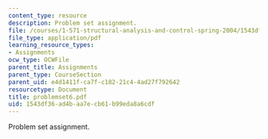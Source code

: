 ```yaml
---
content_type: resource
description: Problem set assignment.
file: /courses/1-571-structural-analysis-and-control-spring-2004/1543df36ad4baa7ecb61b99eda8a6cdf_problemset6.pdf
file_type: application/pdf
learning_resource_types:
- Assignments
ocw_type: OCWFile
parent_title: Assignments
parent_type: CourseSection
parent_uid: e4d1411f-ca7f-c182-21c4-4ad27f792642
resourcetype: Document
title: problemset6.pdf
uid: 1543df36-ad4b-aa7e-cb61-b99eda8a6cdf
---
```

Problem set assignment.

